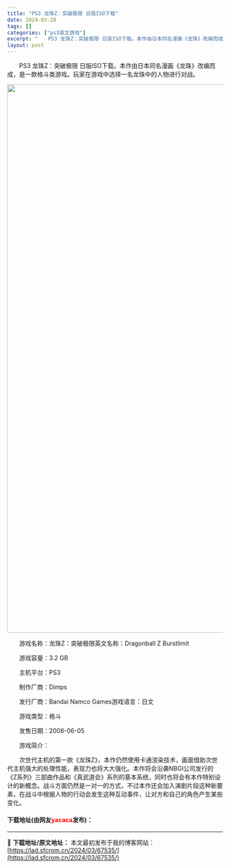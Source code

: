 ```yaml
---
title: "PS3 龙珠Z：突破极限 日版ISO下载"
date: 2024-03-28
tags: []
categories: ["ps3英文游戏"]
excerpt: "　　PS3 龙珠Z：突破极限 日版ISO下载。本作由日本同名漫画《龙珠》改编而成，是一款格斗类游戏。玩家在游戏中选择一名龙珠中的人物进行对战。 　　游戏名称：龙珠Z：突破极限英文名称：Dragonball Z Burstlimit 　　游戏容量：3.2 GB 　　主机平台：PS3 　　制作厂商：Di&hellip;"
layout: post
---
```


 <p>　　PS3 龙珠Z：突破极限 日版ISO下载。本作由日本同名漫画《龙珠》改编而成，是一款格斗类游戏。玩家在游戏中选择一名龙珠中的人物进行对战。</p> <p align="center"><img align="" border="0" src="https://lad.sfcrom.cn/wp-content/uploads/2024/03/20240328_66051e5fe2407.jpg" width="1280" alt="PS3 龙珠Z：突破极限 日版ISO下载" /></p> <p>　　游戏名称：龙珠Z：突破极限英文名称：Dragonball Z Burstlimit</p> <p>　　游戏容量：3.2 GB</p> <p>　　主机平台：PS3</p> <p>　　制作厂商：Dimps</p> <p>　　发行厂商：Bandai Namco Games游戏语言：日文</p> <p>　　游戏类型：格斗</p> <p>　　发售日期：2008-06-05</p> <p>　　游戏简介：</p> <p>　　次世代主机的第一款《龙珠Z》，本作仍然使用卡通渲染技术，画面借助次世代主机强大的处理性能，表现力也将大大强化。本作将会沿袭NBGI公司发行的《Z系列》三部曲作品和《真武道会》系列的基本系统，同时也将会有本作特别设计的新概念。战斗方面仍然是一对一的方式，不过本作还会加入演剧片段这种新要素，在战斗中根据人物的行动会发生这种互动事件，让对方和自己的角色产生某些变化。</p> <p><h4>下载地址(由网友<font color="red">yacaca</font>发布)：</h4></p> 

---
📖 **下载地址/原文地址：** 本文最初发布于我的博客网站：[https://lad.sfcrom.cn/2024/03/67535/](https://lad.sfcrom.cn/2024/03/67535/)
